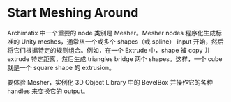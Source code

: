 # Start Meshing Around

Archimatix 中一个重要的 node 类别是 Mesher。Mesher nodes 程序化生成标准的 Unity meshes，通常从一个或多个 shapes（或 spline） input 开始，然后将它们根据特定的规则组合。例如，在一个 Extrude 中，shape 被 copy 并 extrude 特定距离，然后生成 triangles bridge 两个 shapes。这样，一个 cube 就是一个 square shape 的 extrusion。

要体验 Mesher，实例化 3D Object Library 中的 BevelBox 并操作它的各种 handles 来变换它的 output。 

